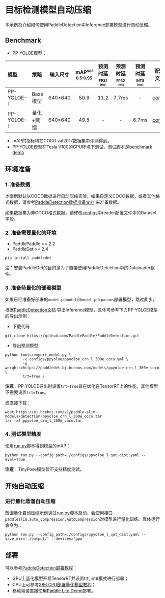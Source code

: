 # 目标检测模型自动压缩

本示例将介绍如何使用PaddleDetection中Inference部署模型进行自动压缩。

## Benchmark

- PP-YOLOE模型：

| 模型  |  策略  | 输入尺寸 | mAP<sup>val<br>0.5:0.95 | 预测时延<sup><small>FP32</small><sup><br><sup>(ms) |预测时延<sup><small>FP32</small><sup><br><sup>(ms) | 预测时延<sup><small>INT8</small><sup><br><sup>(ms) |  配置文件 | Inference模型  |
| :-------- |:-------- |:--------: | :---------------------: | :----------------: | :----------------: | :---------------: | :-----------------------------: | :-----------------------------: |
| PP-YOLOE-l |  Base模型 | 640*640  |  50.9   |   11.2  |   7.7ms   |  -  |  [config](https://github.com/PaddlePaddle/PaddleDetection/blob/develop/configs/ppyoloe/ppyoloe_crn_l_300e_coco.yml) | [Model](https://bj.bcebos.com/v1/paddle-slim-models/detection/ppyoloe_crn_l_300e_coco.tar) |
| PP-YOLOE-l |  量化+蒸馏 | 640*640  |  49.5   |   - |   -   |  6.7ms  |  [config](https://github.com/PaddlePaddle/PaddleSlim/tree/develop/demo/auto_compression/detection/configs/ppyoloe_l_qat_dist.yaml) | [Model](https://bj.bcebos.com/v1/paddle-slim-models/detection/ppyoloe_crn_l_300e_coco_quant.tar) |

- mAP的指标均在COCO val2017数据集中评测得到。
- PP-YOLOE模型在Tesla V100的GPU环境下测试，测试脚本是[benchmark demo](https://github.com/PaddlePaddle/PaddleDetection/tree/release/2.4/deploy/python)

## 环境准备

### 1. 准备数据

本案例默认以COCO数据进行自动压缩实验，如果自定义COCO数据，或者其他格式数据，请参考[PaddleDetection数据准备文档](https://github.com/PaddlePaddle/PaddleDetection/blob/release/2.4/docs/tutorials/PrepareDataSet.md) 来准备数据。

如果数据集为非COCO格式数据，请修改[configs](./configs)中reader配置文件中的Dataset字段。

### 2. 准备需要量化的环境

- PaddlePaddle >= 2.2
- PaddleDet >= 2.4

```shell
pip install paddledet
```

注：安装PaddleDet的目的是为了直接使用PaddleDetection中的Dataloader组件。

### 3. 准备待量化的部署模型

如果已经准备好部署的`model.pdmodel`和`model.pdiparams`部署模型，跳过此步。

根据[PaddleDetection文档](https://github.com/PaddlePaddle/PaddleDetection/blob/develop/docs/tutorials/GETTING_STARTED_cn.md#8-%E6%A8%A1%E5%9E%8B%E5%AF%BC%E5%87%BA) 导出Inference模型，具体可参考下方PP-YOLOE模型的导出示例：
- 下载代码
```
git clone https://github.com/PaddlePaddle/PaddleDetection.git
```
- 导出预测模型

```shell
python tools/export_model.py \
        -c configs/ppyoloe/ppyoloe_crn_l_300e_coco.yml \
        -o weights=https://paddledet.bj.bcebos.com/models/ppyoloe_crn_l_300e_coco.pdparams \
        trt=True \
```

**注意**：PP-YOLOE导出时设置`trt=True`旨在优化在TensorRT上的性能，其他模型不需要设置`trt=True`。

或直接下载：
```shell
wget https://bj.bcebos.com/v1/paddle-slim-models/detection/ppyoloe_crn_l_300e_coco.tar
tar -xf ppyoloe_crn_l_300e_coco.tar
```

### 4. 测试模型精度

使用[run.py](run.py)脚本得到模型的mAP：
```
python run.py --config_path=./configs/ppyoloe_l_qat_dist.yaml --eval=True
```

**注意**：TinyPose模型暂不支持精度测试。

## 开始自动压缩

### 进行量化蒸馏自动压缩
蒸馏量化自动压缩示例通过[run.py](run.py)脚本启动，会使用接口``paddleslim.auto_compression.AutoCompression``对模型进行量化训练。具体运行命令为：
```
python run.py --config_path=./configs/ppyoloe_l_qat_dist.yaml --save_dir='./output/' --devices='gpu'
```


## 部署

可以参考[PaddleDetection部署教程](https://github.com/PaddlePaddle/PaddleDetection/tree/release/2.4/deploy)：
- GPU上量化模型开启TensorRT并设置trt_int8模式进行部署；
- CPU上可参考[X86 CPU部署量化模型教程](https://github.com/PaddlePaddle/Paddle-Inference-Demo/blob/master/docs/optimize/paddle_x86_cpu_int8.md)；
- 移动端请直接使用[Paddle Lite Demo](https://github.com/PaddlePaddle/PaddleDetection/tree/release/2.4/deploy/lite)部署。
